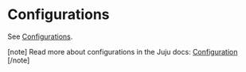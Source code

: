 # Configurations

See [Configurations](https://charmhub.io/http-proxy-configurator/configurations).

[note]
Read more about configurations in the Juju docs: [Configuration](https://documentation.ubuntu.com/juju/3.6/reference/configuration/)
[/note]
